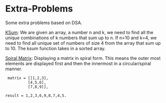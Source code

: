 # Extra-Problems
Some extra problems based on DSA.

<ins>KSum</ins>: We are given an array, a number n and k, we need to find all the unique combinations of k numbers that sum up to n. If n=10 and k=4, we need to find all unique 
set of numbers of size 4 from the array that sum up to 10. The ksum function takes in a sorted array.

<ins>Spiral Matrix</ins>: Displaying a matrix in spiral form. This means the outer most elements are displayed first and then the innermost in a circular/spiral manner. 
     
     matrix = [[1,2,3],
              [4,5,6],
              [7,8,9]], 
              
    result = 1,2,3,6,9,8,7,4,5.
